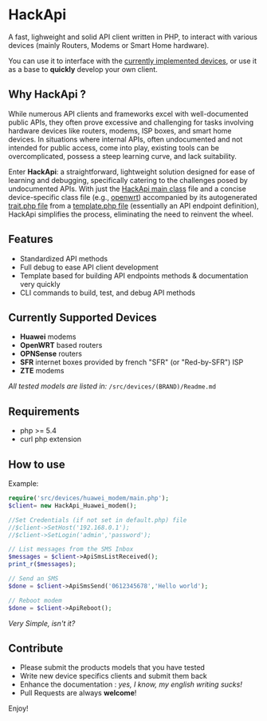 # HackApi

A fast, lighweight  and solid API client written in PHP, to interact with various devices (mainly Routers, Modems or Smart Home hardware). 

You can use it to interface with the [currently implemented devices](src/devices/), or use it as a base to **quickly** develop your own client.


## Why HackApi ?

While numerous API clients and frameworks excel with well-documented public APIs, they often prove excessive and challenging for tasks involving hardware devices like routers, modems, ISP boxes, and smart home devices. In situations where internal APIs, often undocumented and not intended for public access, come into play, existing tools can be overcomplicated, possess a steep learning curve, and lack suitability.

Enter **HackApi**: a straightforward, lightweight solution designed for ease of learning and debugging, specifically catering to the challenges posed by undocumented APIs. With just the [HackApi main class](src/lib/HackApi.php) file and a concise device-specific class file (e.g., [openwrt](src/devices/openwrt/main.php)) accompanied by its autogenerated [trait.php file](src/devices/openwrt/trait.php) from a [template.php file](src/devices/openwrt/template.php) (essentially an API endpoint definition), HackApi simplifies the process, eliminating the need to reinvent the wheel.

## Features

- Standardized API methods
- Full debug to ease API client development
- Template based for building API endpoints methods & documentation very quickly
- CLI commands to build, test, and debug API methods

## Currently Supported Devices

- **Huawei** modems
- **OpenWRT** based routers
- **OPNSense** routers
- **SFR** internet boxes provided by french "SFR" (or "Red-by-SFR") ISP
- **ZTE** modems

*All tested models are listed in:* `/src/devices/(BRAND)/Readme.md`


## Requirements

- php >= 5.4
- curl php extension


## How to use

Example:

```php
require('src/devices/huawei_modem/main.php');
$client= new HackApi_Huawei_modem();

//Set Credentials (if not set in default.php) file
//$client->SetHost('192.168.0.1');
//$client->SetLogin('admin','password');

// List messages from the SMS Inbox
$messages = $client->ApiSmsListReceived();
print_r($messages);

// Send an SMS
$done = $client->ApiSmsSend('0612345678','Hello world');

// Reboot modem
$done = $client->ApiReboot();
```

*Very Simple, isn't it?*


## Contribute

- Please submit the products models that you have tested
- Write new device specifics clients and submit them back
- Enhance the documentation : *yes, I know, my english writing sucks!*
- Pull Requests are always **welcome**!

Enjoy!
